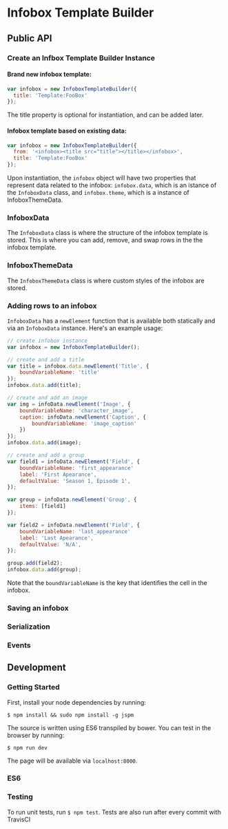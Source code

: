 # Infobox Template Builder

## Public API

### Create an Infbox Template Builder Instance
#### Brand new infobox template:
```javascript
var infobox = new InfoboxTemplateBuilder({
  title: 'Template:FooBox'
});
```
The title property is optional for instantiation, and can be added later.

#### Infobox template based on existing data:
```javascript
var infobox = new InfoboxTemplateBuilder({
  from: '<infobox><title src="title"></title></infobox>',
  title: 'Template:FooBox'
});
```

Upon instantiation, the `infobox` object will have two properties that represent data related to the infobox: `infobox.data`, which is an istance of the `InfoboxData` class, and `infobox.theme`, which is a instance of InfoboxThemeData. 

### InfoboxData
The `InfoboxData` class is where the structure of the infobox template is stored. This is where you can add, remove, and swap rows in the the infobox template. 

### InfoboxThemeData
The `InfoboxThemeData` class is where custom styles of the infobox are stored. 

### Adding rows to an infobox
`InfoboxData` has a `newElement` function that is available both statically and via an `InfoboxData` instance. Here's an example usage: 
```javascript
// create infobox instance
var infobox = new InfoboxTemplateBuilder();

// create and add a title
var title = infobox.data.newElement('Title', {
	boundVariableName: 'title'
});
infobox.data.add(title);

// create and add an image
var img = infoData.newElement('Image', {
	boundVariableName: 'character_image',
	caption: infoData.newElement('Caption', {
		boundVariableName: 'image_caption'
	})
});
infobox.data.add(image);

// create and add a group
var field1 = infoData.newElement('Field', {
	boundVariableName: 'first_appearance'
	label: 'First Apearance',
	defaultValue: 'Season 1, Episode 1',
});

var group = infoData.newElement('Group', {
	items: [field1]
});

var field2 = infoData.newElement('Field', {
	boundVariableName: 'last_appearance'
	label: 'Last Apearance',
	defaultValue: 'N/A',
});

group.add(field2);
infobox.data.add(group);
```
Note that the `boundVariableName` is the key that identifies the cell in the infobox.  

### Saving an infobox

### Serialization

### Events

## Development
### Getting Started
First, install your node dependencies by running:

`$ npm install && sudo npm install -g jspm`

The source is written using ES6 transpiled by bower. You can test in the browser by running:

`$ npm run dev`

The page will be available via `localhost:8000`.

### ES6


### Testing
To run unit tests, run `$ npm test`. Tests are also run after every commit with TravisCI
